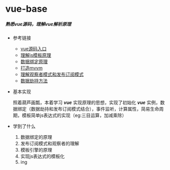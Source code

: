 # vue-base

##### 熟悉vue源码，理解vue解析原理

- 参考链接

    - [vue源码入口](https://github.com/vuejs/vue/blob/dev/src/core/index.js)
    - [理解js模板原理](https://yq.aliyun.com/articles/613886?utm_content=m_1000007175)
    - [数据绑定原理](https://blog.csdn.net/m0_37479946/article/details/80021800)
    - [打造mvvm](https://juejin.im/post/5abdd6f6f265da23793c4458)
    - [理解观察者模式和发布订阅模式](https://blog.csdn.net/shenjianxz/article/details/70146380)
    - [数据劫持方法](https://developer.mozilla.org/zh-CN/docs/Web/JavaScript/Reference/Global_Objects/Object/defineProperty)

- 基本实现

    照着葫芦画瓢，本着学习 ***vue*** 实现原理的思想，实现了初始化 ***vue*** 实例，数据绑定（数据劫持和发布订阅模式结合），事件监听，计算属性，简易生命周期，模板简单js表达式的实现（eg:三目运算，加减乘除）

- 学到了什么

    1. 数据绑定的原理
    2. 发布订阅模式和观察者的理解
    3. 模板引擎的原理
    4. 实现js表达式的模板化
    5. ing
